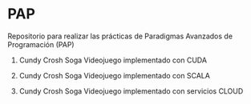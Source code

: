 # PAP
Repositorio para realizar las prácticas de Paradigmas Avanzados de Programación (PAP)

1. Cundy Crosh Soga
Videojuego implementado con CUDA

2. Cundy Crosh Soga
Videojuego implementado con SCALA

3. Cundy Crosh Soga
Videojuego implementado con servicios CLOUD
